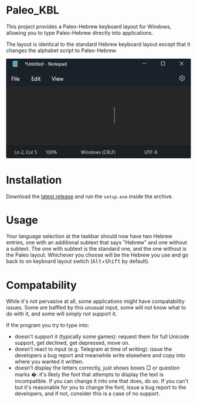 # Paleo_KBL

This project provides a Paleo-Hebrew keyboard layout for Windows, allowing you to type Paleo-Hebrew directly into applications.

The layout is identical to the standard Hebrew keyboard layout except that it changes the alphabet script to Paleo-Hebrew.

<p align="center">
<img alt="Demo" src="phkbl.gif" />
</p>

# Installation

Download the [latest release](https://github.com/yehuthi/Paleo_KBL/releases/latest) and run the `setup.exe` inside the archive.

# Usage 

Your language selection at the taskbar should now have two Hebrew entries, one with an additional subtext that says "Hebrew" and one without a subtext.
The one with subtext is the standard one, and the one without is the Paleo layout.
Whichever you choose will be the Hebrew you use and go back to on keyboard layout switch (<kbd>Alt</kbd>+<kbd>Shift</kbd> by default).

# Compatability

While it's not pervasive at all, some applications might have compatability issues. Some are baffled by this unusual input, some will not know what to do with it, and some will simply not support it.

If the program you try to type into:
- doesn't support it (typically some games): request them for full Unicode support, get declined, get depressed, move on.
- doesn't react to input (e.g. Telegram at time of writing): issue the developers a bug report and meanwhile write elsewhere and copy into where you wanted it written.
- doesn't display the letters correctly, just shows boxes □ or question marks �: it's likely the font that attempts to display the text is incompatible. If you can change it into one that does, do so. If you can't but it's reasonable for you to change the font, issue a bug report to the developers, and if not, consider this is a case of no support.
